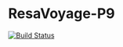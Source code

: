 # ResaVoyage-P9

[![Build Status](https://travis-ci.org/MyOpenClassrooms/ResaVoyage-P9.svg?branch=develop)](https://travis-ci.org/MyOpenClassrooms/ResaVoyage-P9)
